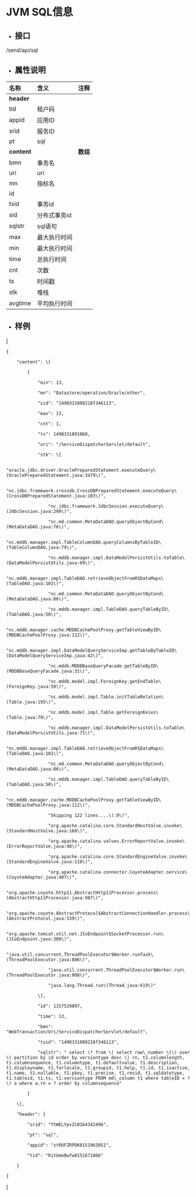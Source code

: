 # JVM SQL信息

* ## 接口

/send/api/sql

* ## 属性说明

| **名称** | **含义** | **注释** |
| :--- | :--- | :--- |
| **header** |  |  |
| tid | 租户码 |  |
| appid | 应用ID |  |
| srid | 服务ID |  |
| pt | sql |  |
| **content** |  | **数组** |
| bmn | 事务名 |  |
| uri | uri |  |
| mn | 指标名 |  |
| id |  |  |
| txid | 事务id |  |
| sid | 分布式事务id |  |
| sqlstr | sql语句 |  |
| max | 最大执行时间 |  |
| min | 最大执行时间 |  |
| time | 总执行时间 |  |
| cnt | 次数 |  |
| ts | 时间戳 |  |
| stk | 堆栈 |  |
| avgtime | 平均执行时间 |  |



* ## 样例

\[

    {

        "content": \[            

            {

                "min": 13,

                "mn": "Datastore/operation/Oracle/other",

                "sid": "1490331088218f346113",

                "max": 13,

                "cnt": 1,

                "ts": 1490331091868,

                "uri": "/ServiceDispatcherServlet/default",

                "stk": \[

                    "oracle.jdbc.driver.OraclePreparedStatement.executeQuery\(OraclePreparedStatement.java:3479\)",

                    "nc.jdbc.framework.crossdb.CrossDBPreparedStatement.executeQuery\(CrossDBPreparedStatement.java:103\)",

                    "nc.jdbc.framework.JdbcSession.executeQuery\(JdbcSession.java:299\)",

                    "nc.md.common.MetaDataDAO.queryObjectByCond\(MetaDataDAO.java:76\)",

                    "nc.mddb.manager.impl.TableColumnDAO.queryColumnsByTableID\(TableColumnDAO.java:79\)",

                    "nc.mddb.manager.impl.DataModelPersistUtils.toTable\(DataModelPersistUtils.java:69\)",

                    "nc.mddb.manager.impl.TableDAO.retrieveObjectFromRSDataMaps\(TableDAO.java:101\)",

                    "nc.md.common.MetaDataDAO.queryObjectByCond\(MetaDataDAO.java:86\)",

                    "nc.mddb.manager.impl.TableDAO.queryTableByID\(TableDAO.java:50\)",

                    "nc.mddb.manager.cache.MDDBCachePoolProxy.getTableViewByID\(MDDBCachePoolProxy.java:112\)",

                    "nc.mddb.manager.impl.DataModelQueryServiceImp.getTableByTableID\(DataModelQueryServiceImp.java:42\)",

                    "nc.mddb.MDDBBaseQueryFacade.getTableByID\(MDDBBaseQueryFacade.java:31\)",

                    "nc.mddb.model.impl.ForeignKey.getEndTable\(ForeignKey.java:59\)",

                    "nc.mddb.model.impl.Table.initTableRelation\(Table.java:195\)",

                    "nc.mddb.model.impl.Table.getForeignKeies\(Table.java:79\)",

                    "nc.mddb.manager.impl.DataModelPersistUtils.toTable\(DataModelPersistUtils.java:71\)",

                    "nc.mddb.manager.impl.TableDAO.retrieveObjectFromRSDataMaps\(TableDAO.java:101\)",

                    "nc.md.common.MetaDataDAO.queryObjectByCond\(MetaDataDAO.java:86\)",

                    "nc.mddb.manager.impl.TableDAO.queryTableByID\(TableDAO.java:50\)",

                    "nc.mddb.manager.cache.MDDBCachePoolProxy.getTableViewByID\(MDDBCachePoolProxy.java:112\)",

                    "Skipping 122 lines....\(:0\)",

                    "org.apache.catalina.core.StandardHostValve.invoke\(StandardHostValve.java:168\)",

                    "org.apache.catalina.valves.ErrorReportValve.invoke\(ErrorReportValve.java:98\)",

                    "org.apache.catalina.core.StandardEngineValve.invoke\(StandardEngineValve.java:118\)",

                    "org.apache.catalina.connector.CoyoteAdapter.service\(CoyoteAdapter.java:407\)",

                    "org.apache.coyote.http11.AbstractHttp11Processor.process\(AbstractHttp11Processor.java:987\)",

                    "org.apache.coyote.AbstractProtocol$AbstractConnectionHandler.process\(AbstractProtocol.java:539\)",

                    "org.apache.tomcat.util.net.JIoEndpoint$SocketProcessor.run\(JIoEndpoint.java:300\)",

                    "java.util.concurrent.ThreadPoolExecutor$Worker.runTask\(ThreadPoolExecutor.java:886\)",

                    "java.util.concurrent.ThreadPoolExecutor$Worker.run\(ThreadPoolExecutor.java:908\)",

                    "java.lang.Thread.run\(Thread.java:619\)"

                \],

                "id": 1157529897,

                "time": 13,

                "bmn": "WebTransaction/Uri/ServiceDispatcherServlet/default",

                "txid": "1490331088218f346113",

                "sqlstr": " select \* from \( select row\_number \(\) over \( partition by id order by versiontype desc \) rn, t1.columnlength, t1.columnsequence, t1.columntype, t1.defaultvalue, t1.description, t1.displayname, t1.forlocale, t1.groupid, t1.help, t1.id, t1.isactive, t1.name, t1.nullable, t1.pkey, t1.precise, t1.resid, t1.sqldatetype, t1.tableid, t1.ts, t1.versiontype FROM md\_column t1 where tableID = ? \) a where a.rn = ? order by columnsequence"

            }

        \],

        "header": {

            "srid": "YtWELYpvZc0164342496",

            "pt": "sql",

            "appid": "ztRUFZRPDK0151963951",

            "tid": "RitGmoBwfw0151671866"

        }

    }

\]


